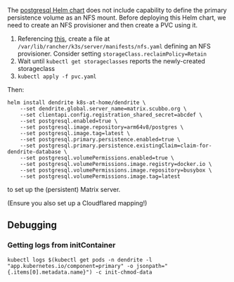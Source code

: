 The [postgresql Helm chart](https://github.com/bitnami/charts/blob/master/bitnami/postgresql/templates/primary/statefulset.yaml#L462-L468) does not include capability to define the primary persistence volume as an NFS mount. Before deploying this Helm chart, we need to create an NFS provisioner and then create a PVC using it.

1. Referencing [this](https://www.phillipsj.net/posts/k3s-enable-nfs-storage/), create a file at `/var/lib/rancher/k3s/server/manifests/nfs.yaml` defining an NFS provisioner. Consider setting `storageClass.reclaimPolicy=Retain`
2. Wait until `kubectl get storageclasses` reports the newly-created storageclass
3. `kubectl apply -f pvc.yaml`

Then:

```
helm install dendrite k8s-at-home/dendrite \
    --set dendrite.global.server_name=matrix.scubbo.org \
    --set clientapi.config.registration_shared_secret=abcdef \
    --set postgresql.enabled=true \
    --set postgresql.image.repository=arm64v8/postgres \
    --set postgresql.image.tag=latest \
    --set postgresql.primary.persistence.enabled=true \
    --set postgresql.primary.persistence.existingClaim=claim-for-dendrite-database \
    --set postgresql.volumePermissions.enabled=true \
    --set postgresql.volumePermissions.image.registry=docker.io \
    --set postgresql.volumePermissions.image.repository=busybox \
    --set postgresql.volumePermissions.image.tag=latest
```

to set up the (persistent) Matrix server.

(Ensure you also set up a Cloudflared mapping!)

## Debugging

### Getting logs from initContainer

`kubectl logs $(kubectl get pods -n dendrite -l "app.kubernetes.io/component=primary" -o jsonpath="{.items[0].metadata.name}") -c init-chmod-data`